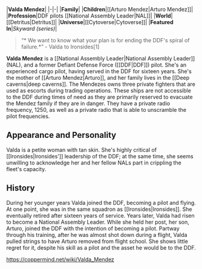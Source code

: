 |**Valda Mendez**|
|-|-|
|**Family**|
|**Children**|[[Arturo Mendez\|Arturo Mendez]]|
|**Profession**|DDF pilots [[National Assembly Leader\|NAL]]|
|**World**|[[Detritus\|Detritus]]|
|**Universe**|[[Cytoverse\|Cytoverse]]|
|**Featured In**|*Skyward (series)*|

>“* We want to know what your plan is for ending the DDF's spiral of failure.*”
\- Valda to Ironsides[1]


**Valda Mendez** is a [[National Assembly Leader\|National Assembly Leader]] (NAL), and a former Defiant Defense Force ([[DDF\|DDF]]) pilot. She's an experienced cargo pilot, having served in the DDF for sixteen years.
She's the mother of [[Arturo Mendez\|Arturo]], and her family lives in the [[Deep caverns\|deep caverns]]. The Mendezes owns three private fighters that are used as escorts during trading operations. These ships are not accessible to the DDF during times of need as they are primarily reserved to evacuate the Mendez family if they are in danger. They have a private radio frequency, 1250, as well as a private radio that is able to unscramble the pilot frequencies.

## Appearance and Personality
Valda is a petite woman with tan skin. She's highly critical of [[Ironsides\|Ironsides']] leadership of the DDF; at the same time, she seems unwilling to acknowledge her and her fellow NALs part in crippling the fleet's capacity.

## History
During her younger years Valda joined the DDF, becoming a pilot and flying. At one point, she was in the same squadron as [[Ironsides\|Ironsides]]. She eventually retired after sixteen years of service.
Years later, Valda had risen to become a National Assembly Leader. While she held her post, her son, Arturo, joined the DDF with the intention of becoming a pilot. Partway through his training, after he was almost shot down during a flight, Valda pulled strings to have Arturo removed from flight school. She shows little regret for it, despite his skill as a pilot and the asset he would be to the DDF.



https://coppermind.net/wiki/Valda_Mendez